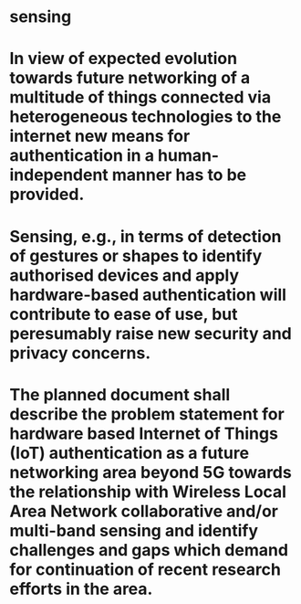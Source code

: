 # sensing
#
# In view of expected evolution towards future networking of a multitude of things connected via heterogeneous technologies to the internet new means for authentication in a human-independent manner has to be provided.
# Sensing, e.g., in terms of detection of gestures or shapes to identify authorised devices and apply hardware-based authentication will contribute to ease of use, but peresumably raise new security and privacy concerns.
# The planned document shall describe the problem statement for hardware based Internet of Things (IoT) authentication as a future networking area beyond 5G towards the relationship with Wireless Local Area Network collaborative and/or multi-band sensing and identify  challenges and gaps which demand for continuation of recent research efforts in the area.
 
